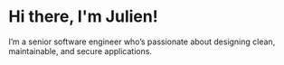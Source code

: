 # Hi there, I'm Julien! 
I’m a senior software engineer who’s passionate about designing clean, maintainable, and secure applications. 
